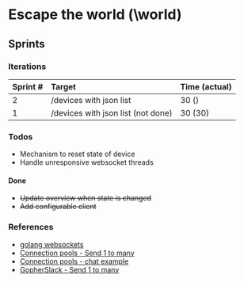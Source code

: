 # Escape the world (\world)

## Sprints

### Iterations

| Sprint # | Target                             | Time (actual) |
|:---------|:-----------------------------------|:--------------|
| 2        | /devices with json list            | 30 ()            |
| 1        | /devices with json list (not done) | 30 (30)       |

### Todos

* Mechanism to reset state of device
* Handle unresponsive websocket threads

#### Done

* ~~Update overview when state is changed~~
* ~~Add configurable client~~

### References

* [golang websockets](https://gist.github.com/tmichel/7390690)
* [Connection pools - Send 1 to many](https://stackoverflow.com/questions/31532652/go-websocket-send-all-clients-a-message)
* [Connection pools - chat example](https://github.com/gorilla/websocket/tree/master/examples/chat#readme)
* [GopherSlack - Send 1 to many](https://play.golang.org/p/6yLEOQeqCei)